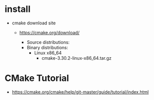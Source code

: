 # install

- cmake download site

  - https://cmake.org/download/

    - Source distributions:
    - Binary distributions:
      - Linux x86_64
        - cmake-3.30.2-linux-x86_64.tar.gz

# CMake Tutorial

- https://cmake.org/cmake/help/git-master/guide/tutorial/index.html

